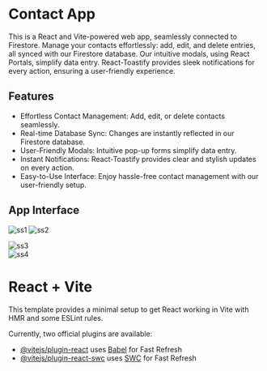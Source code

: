 
# Contact App
This is a React and Vite-powered web app, seamlessly connected to Firestore. Manage your contacts effortlessly: add, edit, and delete entries, all synced with our Firestore database. Our intuitive modals, using React Portals, simplify data entry. React-Toastify provides sleek notifications for every action, ensuring a user-friendly experience.

## Features

- Effortless Contact Management: Add, edit, or delete contacts seamlessly.
- Real-time Database Sync: Changes are instantly reflected in our Firestore database.
- User-Friendly Modals: Intuitive pop-up forms simplify data entry.
- Instant Notifications: React-Toastify provides clear and stylish updates on every action.
- Easy-to-Use Interface: Enjoy hassle-free contact management with our user-friendly setup.

## App Interface

![ss1](https://github.com/Rupal-Gupta29/Contact-App/assets/70842313/1f088d61-c0dc-462f-bba5-21e5c2b94e8a) ![ss2](https://github.com/Rupal-Gupta29/Contact-App/assets/70842313/6a497101-7575-4883-8925-ceafd45eb6aa)

![ss3](https://github.com/Rupal-Gupta29/Contact-App/assets/70842313/68c66a48-6779-4544-9fb3-8799a4bab586)  
![ss4](https://github.com/Rupal-Gupta29/Contact-App/assets/70842313/b1d9a8c0-7567-4ef5-9d6e-e0c191280aee)

# React + Vite

This template provides a minimal setup to get React working in Vite with HMR and some ESLint rules.

Currently, two official plugins are available:

- [@vitejs/plugin-react](https://github.com/vitejs/vite-plugin-react/blob/main/packages/plugin-react/README.md) uses [Babel](https://babeljs.io/) for Fast Refresh
- [@vitejs/plugin-react-swc](https://github.com/vitejs/vite-plugin-react-swc) uses [SWC](https://swc.rs/) for Fast Refresh
